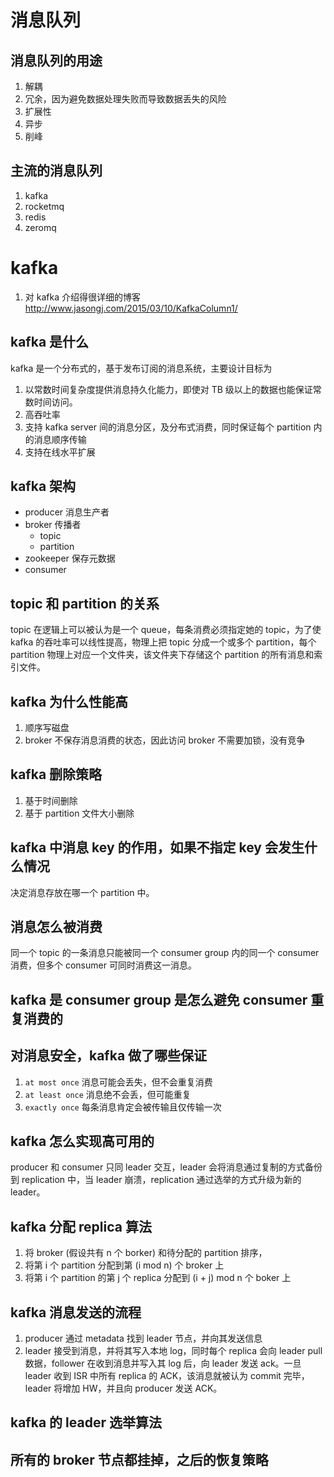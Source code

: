 # 消息队列

## 消息队列的用途

1. 解耦
2. 冗余，因为避免数据处理失败而导致数据丢失的风险
3. 扩展性
4. 异步
5. 削峰

## 主流的消息队列

1. kafka
2. rocketmq
3. redis
4. zeromq

# kafka

1. 对 kafka 介绍得很详细的博客 http://www.jasongj.com/2015/03/10/KafkaColumn1/

## kafka 是什么

kafka 是一个分布式的，基于发布订阅的消息系统，主要设计目标为

1. 以常数时间复杂度提供消息持久化能力，即使对 TB 级以上的数据也能保证常数时间访问。
2. 高吞吐率
3. 支持 kafka server 间的消息分区，及分布式消费，同时保证每个 partition 内的消息顺序传输
4. 支持在线水平扩展

## kafka 架构

- producer 消息生产者
- broker 传播者
  - topic
  - partition
- zookeeper 保存元数据
- consumer

## topic 和 partition 的关系

topic 在逻辑上可以被认为是一个 queue，每条消费必须指定她的 topic，为了使 kafka 的吞吐率可以线性提高，物理上把 topic 分成一个或多个 partition，每个 partition 物理上对应一个文件夹，该文件夹下存储这个 partition 的所有消息和索引文件。

## kafka 为什么性能高

1. 顺序写磁盘
2. broker 不保存消息消费的状态，因此访问 broker 不需要加锁，没有竞争

## kafka 删除策略

1. 基于时间删除
2. 基于 partition 文件大小删除

## kafka 中消息 key 的作用，如果不指定 key 会发生什么情况

决定消息存放在哪一个 partition 中。

## 消息怎么被消费

同一个 topic 的一条消息只能被同一个 consumer group 内的同一个 consumer 消费，但多个 consumer 可同时消费这一消息。

## kafka 是 consumer group 是怎么避免 consumer 重复消费的

## 对消息安全，kafka 做了哪些保证

1. `at most once` 消息可能会丢失，但不会重复消费
2. `at least once` 消息绝不会丢，但可能重复
3. `exactly once` 每条消息肯定会被传输且仅传输一次

## kafka 怎么实现高可用的

producer 和 consumer 只同 leader 交互，leader 会将消息通过复制的方式备份到 replication 中，当 leader 崩溃，replication 通过选举的方式升级为新的 leader。

## kafka 分配 replica 算法

1. 将 broker (假设共有 n 个 borker) 和待分配的 partition 排序，
2. 将第 i 个 partition 分配到第 (i mod n) 个 broker 上
3. 将第 i 个 partition 的第 j 个 replica 分配到 (i + j) mod n 个 boker 上

## kafka 消息发送的流程

1. producer 通过 metadata 找到 leader 节点，并向其发送信息
2. leader 接受到消息，并将其写入本地 log，同时每个 replica 会向 leader pull 数据，follower 在收到消息并写入其 log 后，向 leader 发送 ack。一旦 leader 收到 ISR 中所有 replica 的 ACK，该消息就被认为 commit 完毕，leader 将增加 HW，并且向 producer 发送 ACK。

## kafka 的 leader 选举算法

## 所有的 broker 节点都挂掉，之后的恢复策略


